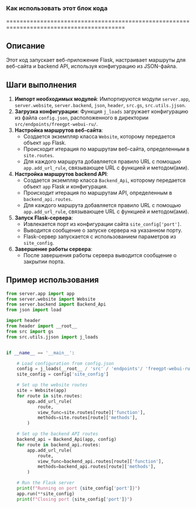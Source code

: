 ### Как использовать этот блок кода
=========================================================================================

Описание
-------------------------
Этот код запускает веб-приложение Flask, настраивает маршруты для веб-сайта и backend API, используя конфигурацию из JSON-файла.

Шаги выполнения
-------------------------
1. **Импорт необходимых модулей**: Импортируются модули `server.app`, `server.website`, `server.backend`, `json`, `header`, `src.gs`, `src.utils.jjson`.
2. **Загрузка конфигурации**: Функция `j_loads` загружает конфигурацию из файла `config.json`, расположенного в директории `src/endpoints/freegpt-webui-ru/`.
3. **Настройка маршрутов веб-сайта**:
   - Создается экземпляр класса `Website`, которому передается объект `app` Flask.
   - Происходит итерация по маршрутам веб-сайта, определенным в `site.routes`.
   - Для каждого маршрута добавляется правило URL с помощью `app.add_url_rule`, связывающее URL с функцией и методом(ами).
4. **Настройка маршрутов backend API**:
   - Создается экземпляр класса `Backend_Api`, которому передается объект `app` Flask и конфигурация.
   - Происходит итерация по маршрутам API, определенным в `backend_api.routes`.
   - Для каждого маршрута добавляется правило URL с помощью `app.add_url_rule`, связывающее URL с функцией и методом(ами).
5. **Запуск Flask-сервера**:
   - Извлекается порт из конфигурации сайта `site_config['port']`.
   - Выводится сообщение о запуске сервера на указанном порту.
   - Flask-сервер запускается с использованием параметров из `site_config`.
6. **Завершение работы сервера**:
   - После завершения работы сервера выводится сообщение о закрытии порта.

Пример использования
-------------------------

```python
from server.app import app
from server.website import Website
from server.backend import Backend_Api
from json import load

import header
from header import __root__
from src import gs
from src.utils.jjson import j_loads


if __name__ == '__main__':

    # Load configuration from config.json
    config = j_loads(__root__ / 'src' / 'endpoints'/ 'freegpt-webui-ru' / 'config.json')
    site_config = config['site_config']

    # Set up the website routes
    site = Website(app)
    for route in site.routes:
        app.add_url_rule(
            route,
            view_func=site.routes[route]['function'],
            methods=site.routes[route]['methods'],
        )

    # Set up the backend API routes
    backend_api = Backend_Api(app, config)
    for route in backend_api.routes:
        app.add_url_rule(
            route,
            view_func=backend_api.routes[route]['function'],
            methods=backend_api.routes[route]['methods'],
        )

    # Run the Flask server
    print(f"Running on port {site_config['port']}")
    app.run(**site_config)
    print(f"Closing port {site_config['port']}")